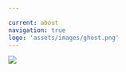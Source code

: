 ```yaml
---

current: about
navigation: true
logo: 'assets/images/ghost.png'
---
```


<div>
	<img src="/thgus900.github.io/assets/images/sh_about.jpg">
</div>
